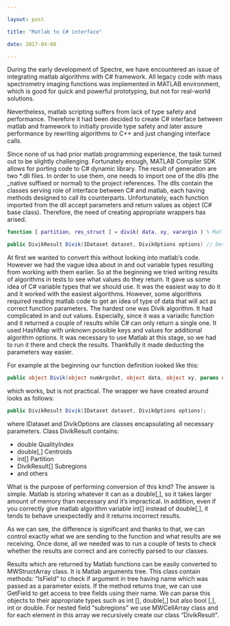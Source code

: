 ```yaml
---

layout: post

title: "Matlab to C# interface"

date: 2017-04-08

---
```


During the early development of Spectre, we have encountered an issue of integrating matlab algorithms with C# framework. All legacy code with mass spectrometry imaging functions was implemented in MATLAB environment, which is good for quick and powerful prototyping, but not for real-world solutions.

Nevertheless, matlab scripting suffers from lack of type safety and performance. Therefore it had been decided to create C# interface between matlab and framework to initially provide type safety and later assure performance by rewriting algorithms to C++ and just changing interface calls.

Since none of us had prior matlab programming experience, the task turned out to be slightly challenging. Fortunately enough, MATLAB Compiler SDK allows for porting code to C# dynamic library. The result of generation are two *.dll files. In order to use them, one needs to import one of the dlls (the _native suffixed or normal) to the project references. The dlls contain the classes serving role of interface between C# and matlab, each having methods designed to call its counterparts. Unfortunately, each function imported from the dll accept parameters and return values as object (C# base class). Therefore, the need of creating appropriate wrappers has arised.

``` Matlab
function [ partition, res_struct ] = divik( data, xy, varargin ) % Matlab signature
```
``` C#
public DivikResult Divik(IDataset dataset, DivikOptions options) // Desired C# signature
```

At first we wanted to convert this without looking into matlab’s code. However we had the vague idea about in and out variable types resulting from working with them earlier.
So at the beginning we tried writing results of algorithms in tests to see what values do they return. It gave us some idea of C# variable types that we should use. It was the easiest way to do it and it worked with the easiest algorithms.
However, some algorithms required reading matlab code to get an idea of type of data that will act as correct function parameters.
The hardest one was Divik algorithm. It had complicated in and out values. Especially, since it was a variadic function and it returned a couple of results while C# can only return a single one. It used HashMap with unknown possible keys and values for additional algorithm options.
It was necessary to use Matlab at this stage, so we had to run it there and check the results. Thankfully it made deducting the parameters way easier.

For example at the beginning our function definition looked like this:
``` C#
public object Divik(object numArgsOut, object data, object xy, params object[] varargin);
```

which works, but is not practical. The wrapper we have created around looks as follows:

``` C#
public DivikResult Divik(IDataset dataset, DivikOptions options);
```
where IDataset and DivikOptions are classes encapsulating all necessary parameters. Class DivikResult contains:
- double QualityIndex
- double[,] Centroids
- int[] Partition
- DivikResult[] Subregions
- and others

What is the purpose of performing conversion of this kind? The answer is simple. Matlab is storing whatever it can as a double[,], so it takes larger amount of memory than necessary and it’s impractical. In addition, even if you correctly give matlab algorithm variable int[] instead of double[,], it tends to behave unexpectedly and it returns incorrect results.

As we can see, the difference is significant and thanks to that, we can control exactly what we are sending to the function and what results are we receiving.
Once done, all we needed was to run a couple of tests to check whether the results are correct and are correctly parsed to our classes.

Results which are returned by Matlab functions can be easily converted to MWStructArray class. It is Matlab arguments tree. This class contain methods: “IsField” to check if argument in tree having name which was passed as a parameter exists. If the method returns true, we can use GetField to get access to tree fields using their name. We can parse this objects to their appropriate types such as int [], double[,] but also bool [,], int or double. For nested field “subregions” we use MWCellArray class and for each element in this array we recursively create our class “DivikResult”.
